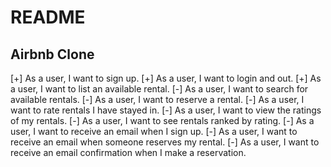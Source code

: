 README
======

Airbnb Clone
------------

[+] As a user, I want to sign up.
[+] As a user, I want to login and out.
[+] As a user, I want to list an available rental.
[-] As a user, I want to search for available rentals.
[-] As a user, I want to reserve a rental.
[-] As a user, I want to rate rentals I have stayed in.
[-] As a user, I want to view the ratings of my rentals.
[-] As a user, I want to see rentals ranked by rating.
[-] As a user, I want to receive an email when I sign up.
[-] As a user, I want to receive an email when someone reserves my rental.
[-] As a user, I want to receive an email confirmation when I make a reservation.


